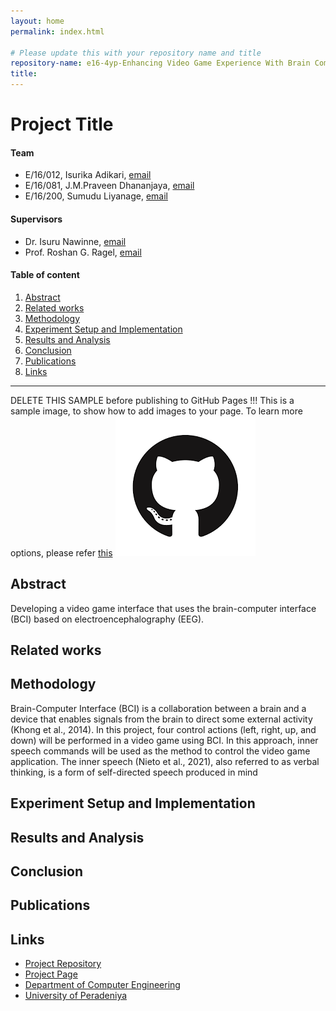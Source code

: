 ```yaml
---
layout: home
permalink: index.html

# Please update this with your repository name and title
repository-name: e16-4yp-Enhancing Video Game Experience With Brain Computer Interface
title:
---
```


[comment]: # "This is the standard layout for the project, but you can clean this and use your own template"

# Project Title

#### Team

- E/16/012,  Isurika Adikari, [email](e16012@eng.pdn.ac.lk)
- E/16/081, J.M.Praveen Dhananjaya, [email](e16081@eng.pdn.ac.lk)
- E/16/200, Sumudu Liyanage, [email](e16200@eng.pdn.ac.lk)

#### Supervisors

- Dr. Isuru Nawinne, [email](isurunawinne@eng.pdn.ac.lk)
- Prof. Roshan G. Ragel, [email](roshanr@eng.pdn.ac.lk)

#### Table of content

1. [Abstract](#abstract)
2. [Related works](#related-works)
3. [Methodology](#methodology)
4. [Experiment Setup and Implementation](#experiment-setup-and-implementation)
5. [Results and Analysis](#results-and-analysis)
6. [Conclusion](#conclusion)
7. [Publications](#publications)
8. [Links](#links)

---

DELETE THIS SAMPLE before publishing to GitHub Pages !!!
This is a sample image, to show how to add images to your page. To learn more options, please refer [this](https://projects.ce.pdn.ac.lk/docs/faq/how-to-add-an-image/)
![Sample Image](./images/sample.png)


## Abstract

Developing a video game interface that uses the brain-computer interface (BCI) based on electroencephalography (EEG).

## Related works



## Methodology

Brain-Computer Interface (BCI) is a collaboration between a brain and a device that enables signals from the
brain to direct some external activity (Khong et al., 2014). In this project, four control actions (left, right, up,
and down) will be performed in a video game using BCI. In this approach, inner speech commands will be used
as the method to control the video game application. The inner speech (Nieto et al., 2021), also referred to as
verbal thinking, is a form of self-directed speech produced in mind



## Experiment Setup and Implementation

## Results and Analysis

## Conclusion

## Publications
[//]: # "Note: Uncomment each once you uploaded the files to the repository"

<!-- 1. [Semester 7 report](./) -->
<!-- 2. [Semester 7 slides](./) -->
<!-- 3. [Semester 8 report](./) -->
<!-- 4. [Semester 8 slides](./) -->
<!-- 5. Author 1, Author 2 and Author 3 "Research paper title" (2021). [PDF](./). -->


## Links

[//]: # ( NOTE: EDIT THIS LINKS WITH YOUR REPO DETAILS )

- [Project Repository](https://github.com/cepdnaclk/repository-name)
- [Project Page](https://cepdnaclk.github.io/repository-name)
- [Department of Computer Engineering](http://www.ce.pdn.ac.lk/)
- [University of Peradeniya](https://eng.pdn.ac.lk/)

[//]: # "Please refer this to learn more about Markdown syntax"
[//]: # "https://github.com/adam-p/markdown-here/wiki/Markdown-Cheatsheet"
